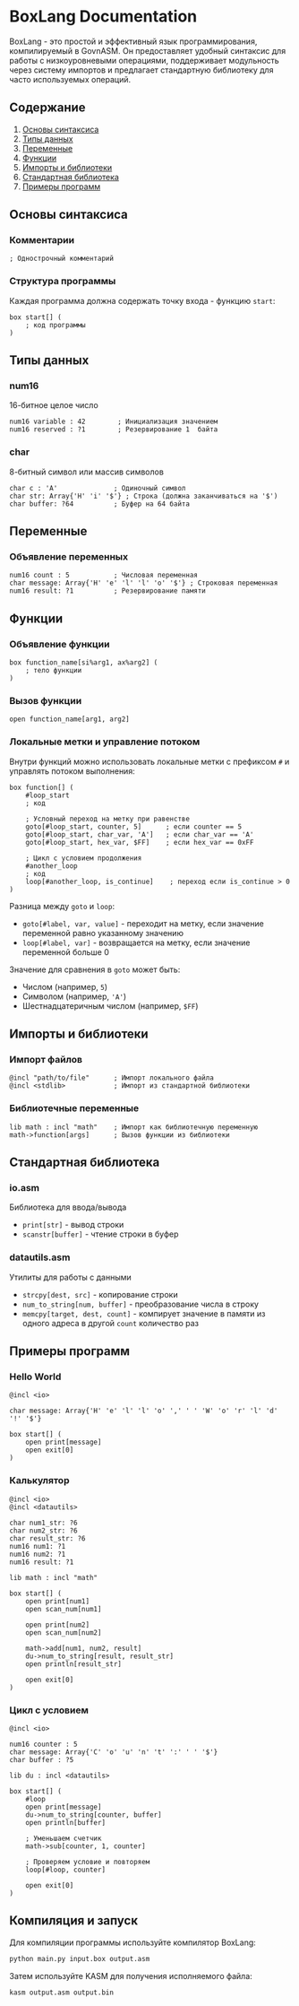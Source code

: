 # BoxLang Documentation

BoxLang - это простой и эффективный язык программирования, компилируемый в GovnASM. Он предоставляет удобный синтаксис для работы с низкоуровневыми операциями, поддерживает модульность через систему импортов и предлагает стандартную библиотеку для часто используемых операций.

## Содержание
1. [Основы синтаксиса](#основы-синтаксиса)
2. [Типы данных](#типы-данных)
3. [Переменные](#переменные)
4. [Функции](#функции)
5. [Импорты и библиотеки](#импорты-и-библиотеки)
6. [Стандартная библиотека](#стандартная-библиотека)
7. [Примеры программ](#примеры-программ)

## Основы синтаксиса

### Комментарии
```box
; Однострочный комментарий
```

### Структура программы
Каждая программа должна содержать точку входа - функцию `start`:
```box
box start[] (
    ; код программы
)
```

## Типы данных

### num16
16-битное целое число
```box
num16 variable : 42        ; Инициализация значением
num16 reserved : ?1        ; Резервирование 1  байта
```

### char
8-битный символ или массив символов
```box
char c : 'A'              ; Одиночный символ
char str: Array{'H' 'i' '$'} ; Строка (должна заканчиваться на '$')
char buffer: ?64          ; Буфер на 64 байта
```

## Переменные

### Объявление переменных
```box
num16 count : 5           ; Числовая переменная
char message: Array{'H' 'e' 'l' 'l' 'o' '$'} ; Строковая переменная
num16 result: ?1          ; Резервирование памяти
```

## Функции

### Объявление функции
```box
box function_name[si%arg1, ax%arg2] (
    ; тело функции
)
```

### Вызов функции
```box
open function_name[arg1, arg2]
```

### Локальные метки и управление потоком
Внутри функций можно использовать локальные метки с префиксом `#` и управлять потоком выполнения:
```box
box function[] (
    #loop_start
    ; код
    
    ; Условный переход на метку при равенстве
    goto[#loop_start, counter, 5]      ; если counter == 5
    goto[#loop_start, char_var, 'A']   ; если char_var == 'A'
    goto[#loop_start, hex_var, $FF]    ; если hex_var == 0xFF
    
    ; Цикл с условием продолжения
    #another_loop
    ; код
    loop[#another_loop, is_continue]    ; переход если is_continue > 0
)
```

Разница между `goto` и `loop`:
- `goto[#label, var, value]` - переходит на метку, если значение переменной равно указанному значению
- `loop[#label, var]` - возвращается на метку, если значение переменной больше 0

Значение для сравнения в `goto` может быть:
- Числом (например, `5`)
- Символом (например, `'A'`)
- Шестнадцатеричным числом (например, `$FF`)

## Импорты и библиотеки

### Импорт файлов
```box
@incl "path/to/file"      ; Импорт локального файла
@incl <stdlib>            ; Импорт из стандартной библиотеки
```

### Библиотечные переменные
```box
lib math : incl "math"    ; Импорт как библиотечную переменную
math->function[args]      ; Вызов функции из библиотеки
```

## Стандартная библиотека

### io.asm
Библиотека для ввода/вывода
- `print[str]` - вывод строки
- `scanstr[buffer]` - чтение строки в буфер

### datautils.asm
Утилиты для работы с данными
- `strcpy[dest, src]` - копирование строки
- `num_to_string[num, buffer]` - преобразование числа в строку
- `memcpy[target, dest, count]` - компирует значение в памяти из одного адреса в другой `count` количество раз


## Примеры программ

### Hello World
```box
@incl <io>

char message: Array{'H' 'e' 'l' 'l' 'o' ',' ' ' 'W' 'o' 'r' 'l' 'd' '!' '$'}

box start[] (
    open print[message]
    open exit[0]
)
```

### Калькулятор
```box
@incl <io>
@incl <datautils>

char num1_str: ?6
char num2_str: ?6
char result_str: ?6
num16 num1: ?1
num16 num2: ?1
num16 result: ?1

lib math : incl "math"

box start[] (
    open print[num1]
    open scan_num[num1]
    
    open print[num2]
    open scan_num[num2]
    
    math->add[num1, num2, result]
    du->num_to_string[result, result_str]
    open println[result_str]
    
    open exit[0]
)
```

### Цикл с условием
```box
@incl <io>

num16 counter : 5
char message: Array{'C' 'o' 'u' 'n' 't' ':' ' ' '$'}
char buffer : ?5

lib du : incl <datautils>

box start[] (
    #loop
    open print[message]
    du->num_to_string[counter, buffer]
    open println[buffer]
    
    ; Уменьшаем счетчик
    math->sub[counter, 1, counter]
    
    ; Проверяем условие и повторяем
    loop[#loop, counter]
    
    open exit[0]
)
```

## Компиляция и запуск

Для компиляции программы используйте компилятор BoxLang:
```bash
python main.py input.box output.asm
```

Затем используйте KASM для получения исполняемого файла:
```bash
kasm output.asm output.bin
``` 
